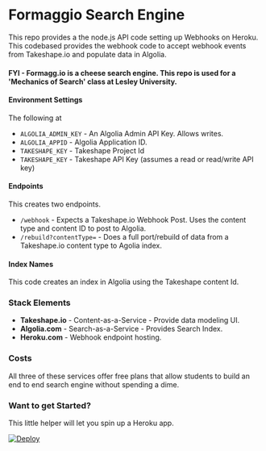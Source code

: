 # Formaggio Search Engine
This repo provides a the node.js API code setting up Webhooks on Heroku. This codebased provides the webhook code to accept webhook events from Takeshape.io and populate data in Algolia.

#### FYI - Formagg.io is a cheese search engine. This repo is used for a 'Mechanics of Search' class at Lesley University.

#### Environment Settings
The following at
- `ALGOLIA_ADMIN_KEY` - An Algolia Admin API Key. Allows writes.
- `ALGOLIA_APPID` - Algolia Application ID.
- `TAKESHAPE_KEY` - Takeshape Project Id
- `TAKESHAPE_KEY` - Takeshape API Key (assumes a read or read/write API key)

#### Endpoints
This creates two endpoints.

- `/webhook` - Expects a Takeshape.io Webhook Post. Uses the content type and content ID to post to Algolia.
- `/rebuild?contentType=` - Does a full port/rebuild of data from a Takeshape.io content type to Agolia index.

#### Index Names
This code creates an index in Algolia using the Takeshape content Id.

### Stack Elements
- __Takeshape.io__ - Content-as-a-Service - Provide data modeling UI.
- __Algolia.com__ - Search-as-a-Service - Provides Search Index.
- __Heroku.com__ - Webhook endpoint hosting.

### Costs
All three of these services offer free plans that allow students to build an end to end search engine without spending a dime.

### Want to get Started?
This little helper will let you spin up a Heroku app.

[![Deploy](https://www.herokucdn.com/deploy/button.svg)](https://heroku.com/deploy)
